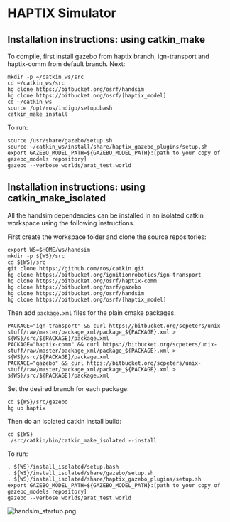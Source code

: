 # HAPTIX Simulator #

## Installation instructions: using catkin_make ##
To compile, first install gazebo from haptix branch, ign-transport and haptix-comm from default branch.  Next:

~~~
mkdir -p ~/catkin_ws/src
cd ~/catkin_ws/src
hg clone https://bitbucket.org/osrf/handsim
hg clone https://bitbucket.org/osrf/[haptix_model]
cd ~/catkin_ws
source /opt/ros/indigo/setup.bash
catkin_make install
~~~

To run:

~~~
source /usr/share/gazebo/setup.sh
source ~/catkin_ws/install/share/haptix_gazebo_plugins/setup.sh
export GAZEBO_MODEL_PATH=${GAZEBO_MODEL_PATH}:[path to your copy of gazebo_models repository]
gazebo --verbose worlds/arat_test.world
~~~

## Installation instructions: using catkin_make_isolated ##
All the handsim dependencies can be installed in an isolated catkin workspace
 using the following instructions.

First create the workspace folder and clone the source repositories:
~~~
export WS=$HOME/ws/handsim
mkdir -p ${WS}/src
cd ${WS}/src
git clone https://github.com/ros/catkin.git
hg clone https://bitbucket.org/ignitionrobotics/ign-transport
hg clone https://bitbucket.org/osrf/haptix-comm
hg clone https://bitbucket.org/osrf/gazebo
hg clone https://bitbucket.org/osrf/handsim
hg clone https://bitbucket.org/osrf/[haptix_model]
~~~

Then add `package.xml` files for the plain cmake packages.
~~~
PACKAGE="ign-transport" && curl https://bitbucket.org/scpeters/unix-stuff/raw/master/package_xml/package_${PACKAGE}.xml > ${WS}/src/${PACKAGE}/package.xml
PACKAGE="haptix-comm" && curl https://bitbucket.org/scpeters/unix-stuff/raw/master/package_xml/package_${PACKAGE}.xml > ${WS}/src/${PACKAGE}/package.xml
PACKAGE="gazebo" && curl https://bitbucket.org/scpeters/unix-stuff/raw/master/package_xml/package_${PACKAGE}.xml > ${WS}/src/${PACKAGE}/package.xml
~~~

Set the desired branch for each package:
~~~
cd ${WS}/src/gazebo
hg up haptix
~~~

Then do an isolated catkin install build:
~~~
cd ${WS}
./src/catkin/bin/catkin_make_isolated --install
~~~

To run:

~~~
. ${WS}/install_isolated/setup.bash
. ${WS}/install_isolated/share/gazebo/setup.sh
. ${WS}/install_isolated/share/haptix_gazebo_plugins/setup.sh
export GAZEBO_MODEL_PATH=${GAZEBO_MODEL_PATH}:[path to your copy of gazebo_models repository]
gazebo --verbose worlds/arat_test.world
~~~

![handsim_startup.png](https://bitbucket.org/repo/rnoXja/images/2595820742-handsim_startup.png)
